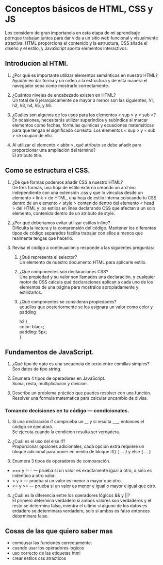 # Conceptos básicos de HTML, CSS y JS
Los considero de gran importancia en esta etapa de mi aprendisaje pornque trabajan juntos para dar vida a un sitio web funcional y visualmente atractiva.
HTML proporciona el contenido y la estructura, CSS añade el diseño y el estilo, y JavaScript aporta elementos interactivos.
## Introducion al HTMl.
1. ¿Por qué es importante utilizar elementos semánticos en nuestro HTML?  
Ayudan en dar forma y un orden a la estructura y de esta manera el navegador sepa como mostrarlo correctamente.
2. ¿Cuántos niveles de encabezado existen en HTML?  
Un total de 6 jerarquicamente de mayor a menor son las siguientes, h1, h2, h3, h4, h5, y h6.
3. ¿Cuáles son algunos de los usos para los elementos < sup > y < sub >?  
En ocasiones, necesitarás utilizar superíndice y subíndice al marcar elementos como fechas, fórmulas químicas y ecuaciones matemáticas para que tengan el significado correcto. Los elementos < sup > y < sub > se ocupan de ello.

4. Al utilizar el elemento < abbr >, qué atributo se debe añadir para proporcionar una ampliación del término?  
El atributo title.
## Como se estructura el CSS.
1. ¿De qué formas podemos añadir CSS a nuestro HTML?  
De tres formas, una hoja de estilo externa creando un archivo independiente con una extensión .css y que lo vinculas desde un elemento < link > de HTML, una hoja de estilo interna colocando tu CSS dentro de un elemento < style > contenido dentro del elemento < head > del HTML y los estilos en línea declarando CSS que afectan a un solo elemento, contenido dentro de un atributo de style.

2. ¿Por qué deberíamos evitar utilizar estilos inline?  
Dificulta la lectura y la comprensión del código. Mantener los diferentes tipos de código separados facilita trabajar con ellos a menos que realmente tengas que hacerlo.
3. Revisa el código a continuación y responde a las siguientes preguntas:  
    1. ¿Qué representa el selector?  
        Un elemento de nuestro documento HTML para aplicarle estilo.
    
    2. ¿Qué componentes son declaraciones CSS?  
        Una propiedad y su valor son llamados una declaración, y cualquier motor de CSS calcula qué declaraciones aplican a cada uno de los elementos de una página para mostralos apropiadamente y estilizarlos.
    3. ¿Qué componentes se consideran propiedades?    
        aquellos que posteriormente se los asignara un valor como color y padding

        h2 {  
          color: black;  
          padding: 5px;  
        }                  

##  Fundamentos de JavaScript.
1. ¿Qué tipo de dato es una secuencia de texto entre comillas simples?  
Son datos de tipo string.

2. Enumera 4 tipos de operadores en JavaScript.  
Suma, resta, multiplicacion y divicion.
3. Describe un problema práctico que puedes resolver con una función.  
Resolver una formula matematica para calcular uncambio de divisa.
### Tomando decisiones en tu código — condicionales.
1. Si una declaración if comprueba un __ y si resulta ___, entonces el código se ejecutará.  
Se ejecuta cuando la condicion resulta ser verdadera.

2. ¿Cuál es el uso del else if?  
Proporcionar opciones adicionales, cada opción extra requiere un bloque adicional para poner en medio de bloque if() { ... } y else { ... }
3. Enumera 3 tipos de operadores de comparación.   
- === y !== — prueba si un valor es exactamente igual a otro, o sino es indentico a otro valor.  
- < y > — prueba si un valor es menor o mayor que otro.  
- <= y >= — prueba si un valor es menor e igual o mayor e igual que otro.
4. ¿Cuál es la diferencia entre los operadores lógicos && y ||?     
El primero determina verdadero si ambos valores son verdaderos y el resto se determina falso, mientra el ultimo si alguno de los datos es erdadero se determinara verdadero, solo si ambos es falso entonces determinara falso.
## Cosas de las que quiero saber mas
- comousar las funciones correctamente.
- cuando usar los operadores logicos
- uso correcto de las etiquetas html
- crear estilos css atracticos